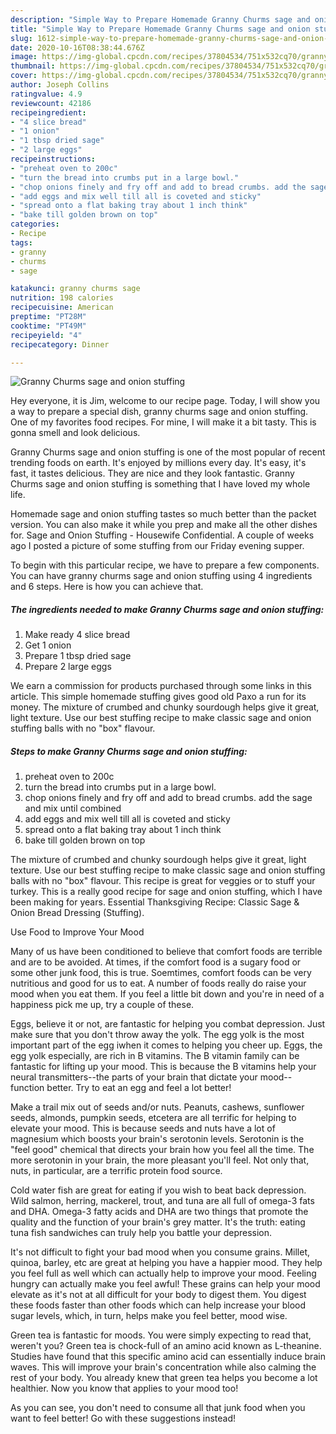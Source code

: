 ```yaml
---
description: "Simple Way to Prepare Homemade Granny Churms sage and onion stuffing"
title: "Simple Way to Prepare Homemade Granny Churms sage and onion stuffing"
slug: 1612-simple-way-to-prepare-homemade-granny-churms-sage-and-onion-stuffing
date: 2020-10-16T08:38:44.676Z
image: https://img-global.cpcdn.com/recipes/37804534/751x532cq70/granny-churms-sage-and-onion-stuffing-recipe-main-photo.jpg
thumbnail: https://img-global.cpcdn.com/recipes/37804534/751x532cq70/granny-churms-sage-and-onion-stuffing-recipe-main-photo.jpg
cover: https://img-global.cpcdn.com/recipes/37804534/751x532cq70/granny-churms-sage-and-onion-stuffing-recipe-main-photo.jpg
author: Joseph Collins
ratingvalue: 4.9
reviewcount: 42186
recipeingredient:
- "4 slice bread"
- "1 onion"
- "1 tbsp dried sage"
- "2 large eggs"
recipeinstructions:
- "preheat oven to 200c"
- "turn the bread into crumbs put in a large bowl."
- "chop onions finely and fry off and add to bread crumbs. add the sage and mix until combined"
- "add eggs and mix well till all is coveted and sticky"
- "spread onto a flat baking tray about 1 inch think"
- "bake till golden brown on top"
categories:
- Recipe
tags:
- granny
- churms
- sage

katakunci: granny churms sage 
nutrition: 198 calories
recipecuisine: American
preptime: "PT28M"
cooktime: "PT49M"
recipeyield: "4"
recipecategory: Dinner

---
```



![Granny Churms sage and onion stuffing](https://img-global.cpcdn.com/recipes/37804534/751x532cq70/granny-churms-sage-and-onion-stuffing-recipe-main-photo.jpg)

Hey everyone, it is Jim, welcome to our recipe page. Today, I will show you a way to prepare a special dish, granny churms sage and onion stuffing. One of my favorites food recipes. For mine, I will make it a bit tasty. This is gonna smell and look delicious.

Granny Churms sage and onion stuffing is one of the most popular of recent trending foods on earth. It's enjoyed by millions every day. It's easy, it's fast, it tastes delicious. They are nice and they look fantastic. Granny Churms sage and onion stuffing is something that I have loved my whole life.

Homemade sage and onion stuffing tastes so much better than the packet version. You can also make it while you prep and make all the other dishes for. Sage and Onion Stuffing - Housewife Confidential. A couple of weeks ago I posted a picture of some stuffing from our Friday evening supper.


To begin with this particular recipe, we have to prepare a few components. You can have granny churms sage and onion stuffing using 4 ingredients and 6 steps. Here is how you can achieve that.

<!--inarticleads1-->

##### The ingredients needed to make Granny Churms sage and onion stuffing:

1. Make ready 4 slice bread
1. Get 1 onion
1. Prepare 1 tbsp dried sage
1. Prepare 2 large eggs


We earn a commission for products purchased through some links in this article. This simple homemade stuffing gives good old Paxo a run for its money. The mixture of crumbed and chunky sourdough helps give it great, light texture. Use our best stuffing recipe to make classic sage and onion stuffing balls with no &#34;box&#34; flavour. 

<!--inarticleads2-->

##### Steps to make Granny Churms sage and onion stuffing:

1. preheat oven to 200c
1. turn the bread into crumbs put in a large bowl.
1. chop onions finely and fry off and add to bread crumbs. add the sage and mix until combined
1. add eggs and mix well till all is coveted and sticky
1. spread onto a flat baking tray about 1 inch think
1. bake till golden brown on top


The mixture of crumbed and chunky sourdough helps give it great, light texture. Use our best stuffing recipe to make classic sage and onion stuffing balls with no &#34;box&#34; flavour. This recipe is great for veggies or to stuff your turkey. This is a really good recipe for sage and onion stuffing, which I have been making for years. Essential Thanksgiving Recipe: Classic Sage &amp; Onion Bread Dressing (Stuffing). 

Use Food to Improve Your Mood


Many of us have been conditioned to believe that comfort foods are terrible and are to be avoided. At times, if the comfort food is a sugary food or some other junk food, this is true. Soemtimes, comfort foods can be very nutritious and good for us to eat. A number of foods really do raise your mood when you eat them. If you feel a little bit down and you're in need of a happiness pick me up, try a couple of these.

Eggs, believe it or not, are fantastic for helping you combat depression. Just make sure that you don't throw away the yolk. The egg yolk is the most important part of the egg iwhen it comes to helping you cheer up. Eggs, the egg yolk especially, are rich in B vitamins. The B vitamin family can be fantastic for lifting up your mood. This is because the B vitamins help your neural transmitters--the parts of your brain that dictate your mood--function better. Try to eat an egg and feel a lot better!

Make a trail mix out of seeds and/or nuts. Peanuts, cashews, sunflower seeds, almonds, pumpkin seeds, etcetera are all terrific for helping to elevate your mood. This is because seeds and nuts have a lot of magnesium which boosts your brain's serotonin levels. Serotonin is the "feel good" chemical that directs your brain how you feel all the time. The more serotonin in your brain, the more pleasant you'll feel. Not only that, nuts, in particular, are a terrific protein food source.

Cold water fish are great for eating if you wish to beat back depression. Wild salmon, herring, mackerel, trout, and tuna are all full of omega-3 fats and DHA. Omega-3 fatty acids and DHA are two things that promote the quality and the function of your brain's grey matter. It's the truth: eating tuna fish sandwiches can truly help you battle your depression. 

It's not difficult to fight your bad mood when you consume grains. Millet, quinoa, barley, etc are great at helping you have a happier mood. They help you feel full as well which can actually help to improve your mood. Feeling hungry can actually make you feel awful! These grains can help your mood elevate as it's not at all difficult for your body to digest them. You digest these foods faster than other foods which can help increase your blood sugar levels, which, in turn, helps make you feel better, mood wise.

Green tea is fantastic for moods. You were simply expecting to read that, weren't you? Green tea is chock-full of an amino acid known as L-theanine. Studies have found that this specific amino acid can essentially induce brain waves. This will improve your brain's concentration while also calming the rest of your body. You already knew that green tea helps you become a lot healthier. Now you know that applies to your mood too!

As you can see, you don't need to consume all that junk food when you want to feel better! Go  with  these suggestions  instead!

